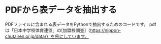 # PDFから表データを抽出する

PDFファイルに含まれる表データをPythonで抽出するためのコードです。
pdfは「日本中学校体育連盟」の[加盟校調査]（https://nippon-chutairen.or.jp/data/）を例にしています。
